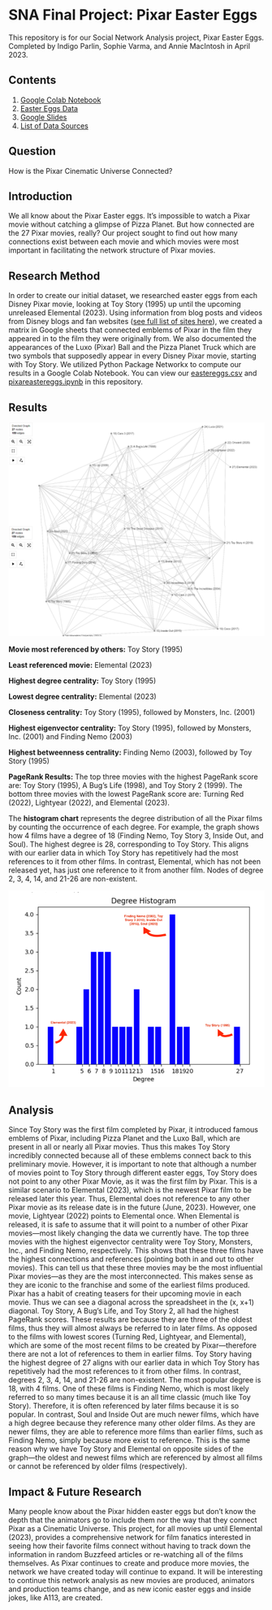 # SNA Final Project: Pixar Easter Eggs
This repository is for our Social Network Analysis project, Pixar Easter Eggs. Completed by Indigo Parlin, Sophie Varma, and Annie MacIntosh in April 2023. 

## Contents

1. [Google Colab Notebook](https://github.com/indigoparlin/sna-pixar-easter-eggs/blob/main/pixareastereggs.ipynb)
2. [Easter Eggs Data](https://github.com/indigoparlin/sna-pixar-easter-eggs/blob/main/eastereggs.csv)
3. [Google Slides](https://docs.google.com/presentation/d/1xjNP8PlhvaJi9nlzC-gwyqk15EAO6tIywFo-Z-hkzDY/edit?usp=sharing)
4. [List of Data Sources](https://github.com/indigoparlin/sna-pixar-easter-eggs/blob/main/sources.txt)


## Question
How is the Pixar Cinematic Universe Connected? 

## Introduction
We all know about the Pixar Easter eggs. It’s impossible to watch a Pixar movie without catching a glimpse of Pizza Planet. But how connected are the 27 Pixar movies, really? Our project sought to find out how many connections exist between each movie and which movies were most important in facilitating the network structure of Pixar movies. 

## Research Method
In order to create our initial dataset, we researched easter eggs from each Disney Pixar movie, looking at Toy Story (1995) up until the upcoming unreleased Elemental (2023). Using information from blog posts and videos from Disney blogs and fan websites ([see full list of sites here](https://github.com/indigoparlin/sna-pixar-easter-eggs/blob/main/sources.txt)), we created a matrix in Google sheets that connected emblems of Pixar in the film they appeared in to the film they were originally from. We also documented the appearances of the Luxo (Pixar) Ball and the Pizza Planet Truck which are two symbols that supposedly appear in every Disney Pixar movie, starting with Toy Story. 
We utilized Python Package Networkx to compute our results in a Google Colab Notebook. You can view our [eastereggs.csv](https://github.com/indigoparlin/sna-pixar-easter-eggs/blob/main/eastereggs.csv) and [pixareastereggs.ipynb](https://github.com/indigoparlin/sna-pixar-easter-eggs/blob/main/pixareastereggs.ipynb) in this repository. 

## Results
![Graph produced by Networkx](https://github.com/indigoparlin/sna-pixar-easter-eggs/blob/main/graph.png)

**Movie most referenced by others:** Toy Story (1995)

**Least referenced movie:** Elemental (2023)

**Highest degree centrality:** Toy Story (1995)

**Lowest degree centrality:** Elemental (2023)

**Closeness centrality:** Toy Story (1995), followed by Monsters, Inc. (2001)

**Highest eigenvector centrality:** Toy Story (1995), followed by Monsters, Inc. (2001) and Finding Nemo (2003)

**Highest betweenness centrality:** Finding Nemo (2003), followed by Toy Story (1995)


**PageRank Results:**
The top three movies with the highest PageRank score are: Toy Story (1995), A Bug’s Life (1998), and Toy Story 2 (1999). 
The bottom three movies with the lowest PageRank score are: Turning Red (2022), Lightyear (2022), and Elemental (2023). 

The **histogram chart** represents the degree distribution of all the Pixar films by counting the occurrence of each degree. For example, the graph shows how 4 films have a degree of 18 (Finding Nemo, Toy Story 3, Inside Out, and Soul). The highest degree is 28, corresponding to Toy Story. This aligns with our earlier data in which Toy Story has repetitively had the most references to it from other films. In contrast, Elemental, which has not been released yet, has just one reference to it from another film. Nodes of degree 2, 3, 4, 14, and 21-26 are non-existent. 

![Annotated screenshot of histogram from Google Colab notebook.](https://github.com/indigoparlin/sna-pixar-easter-eggs/blob/main/degreehistogram.png)

## Analysis
Since Toy Story was the first film completed by Pixar, it introduced famous emblems of Pixar, including Pizza Planet and the Luxo Ball, which are present in all or nearly all Pixar movies. Thus this makes Toy Story incredibly connected because all of these emblems connect back to this preliminary movie. However, it is important to note that although a number of movies point to Toy Story through different easter eggs, Toy Story does not point to any other Pixar Movie, as it was the first film by Pixar. 
This is a similar scenario to Elemental (2023), which is the newest Pixar film to be released later this year. Thus, Elemental does not reference to any other Pixar movie as its release date is in the future (June, 2023). However, one movie, Lightyear (2022) points to Elemental once. When Elemental is released, it is safe to assume that it will point to a number of other Pixar movies—most likely changing the data we currently have. 
The top three movies with the highest eigenvector centrality were Toy Story, Monsters, Inc., and Finding Nemo, respectively. This shows that these three films have the highest connections and references (pointing both in and out to other movies). This can tell us that these three movies may be the most influential Pixar movies—as they are the most interconnected. This makes sense as they are iconic to the franchise and some of the earliest films produced.
Pixar has a habit of creating teasers for their upcoming movie in each movie. Thus we can see a diagonal across the spreadsheet in the (x, x+1) diagonal.
Toy Story, A Bug’s Life, and Toy Story 2, all had the highest PageRank scores. These results are because they are three of the oldest films, thus they will almost always be referred to in later films. As opposed to the films with lowest scores (Turning Red, Lightyear, and Elemental), which are some of the most recent films to be created by Pixar—therefore there are not a lot of references to them in earlier films. 
Toy Story having the highest degree of 27  aligns with our earlier data in which Toy Story has repetitively had the most references to it from other films. In contrast, degrees 2, 3, 4, 14, and 21-26 are non-existent. The most popular degree is 18, with 4 films. One of these films is Finding Nemo, which is most likely referred to so many times because it is an all time classic (much like Toy Story). Therefore, it is often referenced by later films because it is so popular. In contrast, Soul and Inside Out are much newer films, which have a high degree because they reference many other older films. As they are newer films, they are able to reference more films than earlier films, such as Finding Nemo, simply because more exist to reference. This is the same reason why we have Toy Story and Elemental on opposite sides of the graph—the oldest and newest films which are referenced by almost all films or cannot be referenced by older films (respectively). 


## Impact & Future Research
Many people know about the Pixar hidden easter eggs but don’t know the depth that the animators go to include them nor the way that they connect Pixar as a Cinematic Universe. This project, for all movies up until Elemental (2023), provides a comprehensive network for film fanatics interested in seeing how their favorite films connect without having to track down the information in random Buzzfeed articles or re-watching all of the films themselves. As Pixar continues to create and produce more movies, the network we have created today will continue to expand. It will be interesting to continue this network analysis as new movies are produced, animators and production teams change, and as new iconic easter eggs and inside jokes, like A113, are created. 

